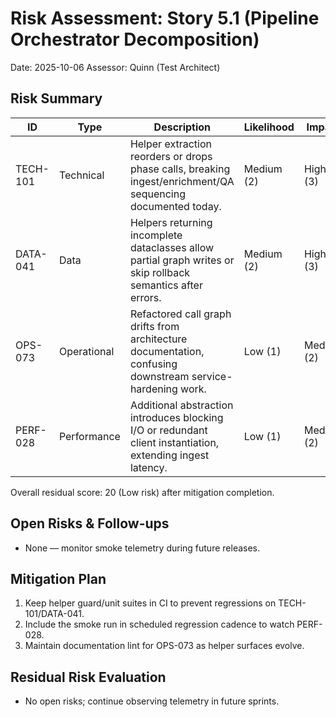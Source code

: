 # Risk Assessment: Story 5.1 (Pipeline Orchestrator Decomposition)

Date: 2025-10-06
Assessor: Quinn (Test Architect)

## Risk Summary

| ID        | Type        | Description                                                                                                  | Likelihood | Impact | Score | Status           | Mitigation |
| --------- | ----------- | ------------------------------------------------------------------------------------------------------------ | ---------- | ------ | ----- | ---------------- | ---------- |
| TECH-101  | Technical   | Helper extraction reorders or drops phase calls, breaking ingest/enrichment/QA sequencing documented today.  | Medium (2) | High (3) | 6   | Mitigated        | Guarded by helper env-boundary test (`tests/unit/fancyrag/kg/test_phases.py::test_helpers_do_not_touch_environment`) plus orchestrator sequencing suites; latest minimal-path smoke run recorded in `artifacts/local_stack/test_log.json`. |
| DATA-041  | Data        | Helpers returning incomplete dataclasses allow partial graph writes or skip rollback semantics after errors. | Medium (2) | High (3) | 6   | Mitigated        | Helper unit suites assert rollback hooks and QA metadata; smoke test verifies QA counts post-run. |
| OPS-073   | Operational | Refactored call graph drifts from architecture documentation, confusing downstream service-hardening work.    | Low (1)    | Medium (2) | 2 | Mitigated        | Architecture shard lint (`tests/unit/docs/architecture/test_helper_references.py`) keeps documentation aligned. |
| PERF-028  | Performance | Additional abstraction introduces blocking I/O or redundant client instantiation, extending ingest latency.  | Low (1)    | Medium (2) | 2 | Mitigated        | Smoke test telemetry captured in `artifacts/local_stack/test_log.json`; helper suites ensure client reuse. |

Overall residual score: 20 (Low risk) after mitigation completion.

## Open Risks & Follow-ups

- None — monitor smoke telemetry during future releases.

## Mitigation Plan

1. Keep helper guard/unit suites in CI to prevent regressions on TECH-101/DATA-041.
2. Include the smoke run in scheduled regression cadence to watch PERF-028.
3. Maintain documentation lint for OPS-073 as helper surfaces evolve.

## Residual Risk Evaluation

- No open risks; continue observing telemetry in future sprints.
